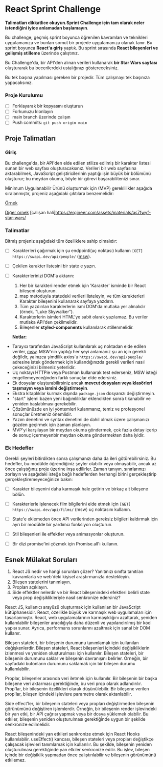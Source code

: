 # React Sprint Challenge

**Talimatları dikkatlice okuyun.Sprint Challenge için tam olarak neler istendiğini iyice anlamadan başlamayın.**

Bu challenge, geçmiş sprint boyunca öğrenilen kavramları ve teknikleri uygulamanıza ve bunları somut bir projede uygulamanıza olanak tanır. Bu sprint boyunca **React'a giriş** yaptık. Bu sprint sırasında **React bileşenleri ve gelişmiş stilleme** üzerinde çalıştınız.

Bu Challenge'da, bir API'den alınan verileri kullanarak **bir Star Wars sayfası** oluşturarak bu becerilerdeki ustalığınızı göstereceksiniz.

Bu tek başına yapılması gereken bir projedir. Tüm çalışmayı tek başınıza yapacaksınız.

### Proje Kurulumu

- [ ] Forklayarak bir kopyasını oluşturun
- [ ] Forkunuzu klonlayın
- [ ] main branch üzerinde çalışın
- [ ] Push commits: `git push origin main`

## Proje Talimatları

### Giriş

Bu challenge'da, bir API'den elde edilen stilize edilmiş bir karakter listesi sunan bir web sayfası oluşturacaksınız. Verileri bir web sayfasına aktarabilmek, JavaScript geliştiricilerinin yaptığı işin büyük bir bölümünü oluşturur; bu meydan okuma, böyle bir görevi başarabilitenizi sınar.

Minimum Uygulanabilir Ürünü oluşturmak için (MVP) gereklilikler aşağıda sıralanmıştır, projeniz aşağıdaki çıktılara benzemelidir:

[Örnek](/ornek/ornek1.png)

[Diğer örnek](/ornek/ornek2.png) [çalışan hali]https://ergineer.com/assets/materials/as7fwyf-star-wars/

### Talimatlar

Bitmiş projeniz aşağıdaki tüm özelliklere sahip olmalıdır:

- [ ] Karakterleri çağırmak için şu endpointi(uç noktası) kullanın `[GET] https://swapi.dev/api/people/` ([msw](https://github.com/mswjs/msw)).
- [ ] Çekilen karakter listesini bir state e yazın.
- [ ] Karakterlerinizi DOM'a aktarın:

  1. Her bir karakteri render etmek için 'Karakter' isminde bir React bileşeni oluşturun.
  1. map metoduyla statedeki verileri listeleyin, ve tüm karakterleri Karakter bileşenini kullanarak sayfaya yazdırın.
  1. Tüm yazdırılan karaklerlerin ismi DOM'da mutlaka yer almalıdır (örnek. "Luke Skywalker").
  1. Karakterlerin isimleri HTML'ye sabit olarak yazılamaz. Bu veriler mutlaka API'den çekilmelidir.
  1. Bileşenler **styled-components** kullanılarak stillenmelidir.

  **Notlar:**

- Tarayıcı tarafından JavaScript kullanılarak uç noktadan elde edilen veriler, [msw](https://github.com/mswjs/msw). MSW'nin yaptığı her şeyi anlamanız şu an için gerekli değildir, yalnızca şimdilik axios'u `https://swapi.dev/api/people/` adresine istek göndermek için kullandığınızda gerekli verileri nasıl çekeceğinizi bilmeniz yeterlidir.
- Uç noktayı HTTPie veya Postman kullanarak test ederseniz, MSW isteği engellemeyeceğinden farklı sonuçlar elde edersiniz.
- Ek dosyalar oluşturabilirsiniz ancak **mevcut dosyaları veya klasörleri taşımayın veya ismini değiştirmeyin**.
- Ekstra kitaplıklar kurmak dışında `package.json` dosyanızı değiştirmeyin.
- "start" işlemi bazen yeni bağımlılıklar eklendikten sonra tıkanabilir ve yeniden başlatılması gerekebilir.
- Çözümünüzde en iyi yöntemleri kulanmanız, temiz ve profesyonel sonuçlar üretmeniz önemlidir.
- Yazım denetimi ve syntax denetimi de dahil olmak üzere çalışmanızı gözden geçirmek için zaman planlayın.
- MVP'yi karşılayan bir meydan okuma göndermek, çok fazla detay içerip de sonuç içermeyenbir meydan okuma göndermekten daha iyidir.

### Ek Hedefler

Gerekli şeyleri bitirdikten sonra çalışmanızı daha da ileri götürebilirsiniz. Bu hedefler, bu modülde öğrendiğiniz şeyler olabilir veya olmayabilir, ancak az önce çalıştığınız proje üzerine inşa edilirler. Zaman tanıyın, sınırlarınızı zorlayın ve aşağıdaki isteğe bağlı hedeflerden herhangi birini gerçekleştirip gerçekleştiremeyeceğinize bakın:

- [ ] Karakter bileşenini daha karmaşık hale getirin ve birkaç alt bileşene bölün.
- [ ] Karakterlerle işlenecek film bilgilerini elde etmek için `[GET] https://swapi.dev/api/films/` (msw) uç noktasını kullanın.
- [ ] State'e eklemeden önce API verilerinden gereksiz bilgileri kaldırmak için ayrı bir modülde bir yardımcı fonksiyon oluşturun.
- [ ] Stil bileşenleri ile effektler veya animasyonlar oluşturun.
- [ ] Bir dizi promise'ini çözmek için Promise.all'ı kullanın.


## Esnek Mülakat Soruları

1. React JS nedir ve hangi sorunları çözer? Yanıtınızı sınıfta tanıtılan kavramlarla ve web'deki kişisel araştırmanızla destekleyin.
1. Bileşen statelerini tanımlayın.
1. Propları açıklayın.
1. Side effektler nelerdir ve bir React bileşenindeki efektleri belirli state veya prop değişiklikleriyle nasıl senkronize edersiniz?

React JS, kullanıcı arayüzü oluşturmak için kullanılan bir JavaScript kütüphanesidir. React, özellikle büyük ve karmaşık web uygulamaları için tasarlanmıştır. React, web uygulamalarının karmaşıklığını azaltarak, yeniden kullanılabilir bileşenler aracılığıyla daha düzenli ve yapılandırılmış bir kod yapısı sunar. Ayrıca, performans sorunlarını azaltmak için sanal bir DOM kullanır.

Bileşen stateleri, bir bileşenin durumunu tanımlamak için kullanılan değişkenlerdir. Bileşen stateleri, React bileşenleri içindeki değişikliklerin izlenmesi ve yeniden oluşturulması için kullanılır. Bileşen stateleri, bir bileşenin durumunu saklar ve bileşenin davranışını belirler. Örneğin, bir sayfadaki butonların durumunu saklamak için bir bileşen durumu kullanılabilir.

Proplar, bileşenler arasında veri iletmek için kullanılır. Bir bileşenin bir başka bileşene veri aktarması gerektiğinde, bu veri prop olarak adlandırılır. Prop'lar, bir bileşenin özellikleri olarak düşünülebilir. Bir bileşene verilen prop'lar, bileşen içindeki işlevlere parametre olarak aktarılabilir.

Side effect'ler, bir bileşenin stateleri veya propları değiştirmeden bileşenin görünümünü değiştiren işlemlerdir. Örneğin, bir bileşenin render işlevindeki bir yan etki, bir API çağrısı yapmak veya bir dosya yüklemek olabilir. Bu etkiler, bileşenin yeniden oluşturulması gerektiğinde uygun bir şekilde senkronize edilmelidir.

React bileşenindeki yan etkileri senkronize etmek için React Hooks kullanılabilir. useEffect() kancası, bileşen stateleri veya propları değiştikçe çalışacak işlevleri tanımlamak için kullanılır. Bu şekilde, bileşenin yeniden oluşturulması gerektiğinde yan etkiler senkronize edilir. Bu işlev, bileşen içinde bir değişiklik yapmadan önce çalıştırılabilir ve bileşenin görünümünü etkilemez.
